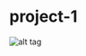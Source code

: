 # project-1
![alt tag](https://cloud.githubusercontent.com/assets/19392816/16741012/5a1d1fe8-4756-11e6-8c04-baecf3f63698.png)
